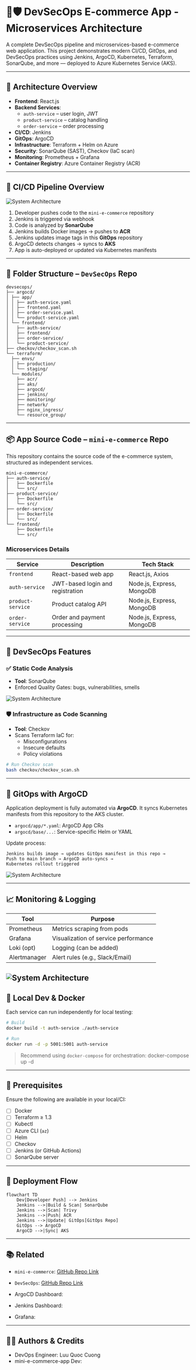 
# 🛒🛡️ DevSecOps E-commerce App - Microservices Architecture

A complete DevSecOps pipeline and microservices-based e-commerce web application. This project demonstrates modern CI/CD, GitOps, and DevSecOps practices using Jenkins, ArgoCD, Kubernetes, Terraform, SonarQube, and more — deployed to Azure Kubernetes Service (AKS).

---

## 🧱 Architecture Overview

- **Frontend**: React.js
- **Backend Services**:
  - `auth-service` – user login, JWT
  - `product-service` – catalog handling
  - `order-service` – order processing
- **CI/CD**: Jenkins
- **GitOps**: ArgoCD
- **Infrastructure**: Terraform + Helm on Azure
- **Security**: SonarQube (SAST), Checkov (IaC scan)
- **Monitoring**: Prometheus + Grafana
- **Container Registry**: Azure Container Registry (ACR)

---

## 🚀 CI/CD Pipeline Overview

![System Architecture](https://github.com/Cuong312004/DevSecOps-e-commerce-app/blob/main/image/1.png)

1. Developer pushes code to the `mini-e-commerce` repository
2. Jenkins is triggered via webhook
3. Code is analyzed by **SonarQube**
4. Jenkins builds Docker images → pushes to **ACR**
5. Jenkins updates image tags in this **GitOps** repository
6. ArgoCD detects changes → syncs to **AKS**
7. App is auto-deployed or updated via Kubernetes manifests

---

## 📁 Folder Structure – `DevSecOps` Repo

```
devsecops/
├── argocd/
│ ├── app/
│ │ ├── auth-service.yaml
│ │ ├── frontend.yaml
│ │ ├── order-service.yaml
│ │ └── product-service.yaml
│ └── frontend/
│   ├── auth-service/
│   ├── frontend/
│   ├── order-service/
│   └── product-service/
├── checkov/checkov_scan.sh
└── terraform/
  ├── envs/
  │ ├── production/
  │ └── staging/
  └── modules/
    ├── acr/
    ├── aks/
    ├── argocd/
    ├── jenkins/
    ├── monitoring/
    ├── network/
    ├── nginx_ingress/
    └── resource_group/
```

---

## 📦 App Source Code – `mini-e-commerce` Repo

This repository contains the source code of the e-commerce system, structured as independent services.

```
mini-e-commerce/
├── auth-service/
│   ├── Dockerfile
│   └── src/
├── product-service/
│   ├── Dockerfile
│   └── src/
├── order-service/
│   ├── Dockerfile
│   └── src/
└── frontend/
    ├── Dockerfile
    └── src/
```

### Microservices Details

| Service           | Description                            | Tech Stack              |
|-------------------|----------------------------------------|-------------------------|
| `frontend`        | React-based web app                    | React.js, Axios         |
| `auth-service`    | JWT-based login and registration       | Node.js, Express, MongoDB |
| `product-service` | Product catalog API                    | Node.js, Express, MongoDB |
| `order-service`   | Order and payment processing           | Node.js, Express, MongoDB |

---

## 🔐 DevSecOps Features

### ✅ Static Code Analysis

- **Tool**: SonarQube
- Enforced Quality Gates: bugs, vulnerabilities, smells

![System Architecture](https://github.com/Cuong312004/DevSecOps-e-commerce-app/blob/main/image/31.png)

### 🛡️ Infrastructure as Code Scanning

- **Tool**: Checkov
- Scans Terraform IaC for:
  - Misconfigurations
  - Insecure defaults
  - Policy violations

```bash
# Run Checkov scan
bash checkov/checkov_scan.sh
```

---

## 🔁 GitOps with ArgoCD

Application deployment is fully automated via **ArgoCD**. It syncs Kubernetes manifests from this repository to the AKS cluster.

- `argocd/app/*.yaml`: ArgoCD App CRs
- `argocd/base/...`: Service-specific Helm or YAML

Update process:

```text
Jenkins builds image → updates GitOps manifest in this repo →
Push to main branch → ArgoCD auto-syncs →
Kubernetes rollout triggered
```
![System Architecture](https://github.com/Cuong312004/DevSecOps-e-commerce-app/blob/main/image/33.png)

---

## 📈 Monitoring & Logging

| Tool         | Purpose                                |
|--------------|----------------------------------------|
| Prometheus   | Metrics scraping from pods             |
| Grafana      | Visualization of service performance   |
| Loki (opt)   | Logging (can be added)                 |
| Alertmanager | Alert rules (e.g., Slack/Email)        |

![System Architecture](https://github.com/Cuong312004/DevSecOps-e-commerce-app/blob/main/image/29.png)  
---

## 🧪 Local Dev & Docker

Each service can run independently for local testing:

```bash
# Build
docker build -t auth-service ./auth-service

# Run
docker run -d -p 5001:5001 auth-service
```

> Recommend using `docker-compose` for orchestration: docker-compose up -d

---

## 📌 Prerequisites

Ensure the following are available in your local/CI:

- [ ] Docker
- [ ] Terraform ≥ 1.3
- [ ] Kubectl
- [ ] Azure CLI (`az`)
- [ ] Helm
- [ ] Checkov
- [ ] Jenkins (or GitHub Actions)
- [ ] SonarQube server

---

## 📄 Deployment Flow

```mermaid
flowchart TD
    Dev[Developer Push] --> Jenkins
    Jenkins -->|Build & Scan| SonarQube
    Jenkins -->|Scan| Trivy
    Jenkins -->|Push| ACR
    Jenkins -->|Update| GitOps[GitOps Repo]
    GitOps --> ArgoCD
    ArgoCD -->|Sync| AKS
```

---

## 📚 Related

- `mini-e-commerce`: [GitHub Repo Link](https://github.com/your-org/mini-ecommerce)
- `DevSecOps`: [GitHub Repo Link](https://github.com/your-org/devsecops)
- ArgoCD Dashboard:

- Jenkins Dashboard: 

- Grafana: 

---

## 🧑‍💻 Authors & Credits

- DevOps Engineer: Luu Quoc Cuong
- mini-e-commerce-app Dev: 



